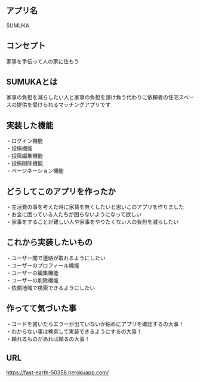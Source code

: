 ## アプリ名  
SUMUKA  
## コンセプト  
家事を手伝って人の家に住もう  
## SUMUKAとは  
家事の負担を減らしたい人と家事の負担を請け負う代わりに依頼者の住宅スペースの提供を受けられるマッチングアプリです  
## 実装した機能  
・ログイン機能  
・投稿機能  
・投稿編集機能  
・投稿削除機能  
・ページネーション機能  
## どうしてこのアプリを作ったか  
・生活費の事を考えた時に家賃を無くしたいと思いこのアプリを作りました  
・お金に困っている人たちが困らないようになって欲しい  
・家事をすることが難しい人や家事をやりたくない人の負担を減らしたい  
## これから実装したいもの  
・ユーザー間で連絡が取れるようにしたい  
・ユーザーのプロフィール機能  
・ユーザーの編集機能  
・ユーザーの削除機能  
・依頼地域で検索できるようにしたい  
## 作ってて気づいた事  
・コードを書いたらエラーが出ていないか細めにアプリを確認するの大事！  
・わからない事は検索して実装できるようにするの大事！  
・頼れるものがあれば頼るの大事！  
## URL 
https://fast-earth-50358.herokuapp.com/ 
